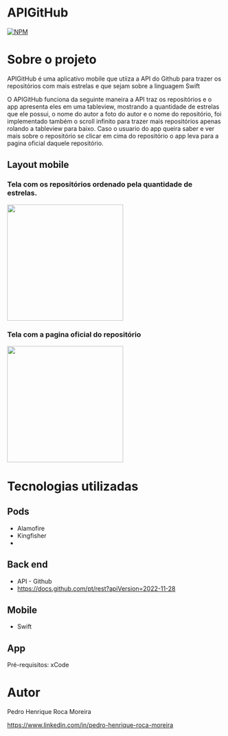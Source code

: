 # APIGitHub
[![NPM](https://img.shields.io/npm/l/react)](https://github.com/PedroRoca7/APIGitHub/blob/main/LICENSE) 

# Sobre o projeto

APIGitHub é uma aplicativo mobile que utiiza a API do Github para trazer os repositórios com mais estrelas e que sejam sobre a linguagem Swift

O APIGitHub funciona da seguinte maneira a API traz os repositórios e o app apresenta eles em uma tableview, mostrando a quantidade de estrelas que ele possui, o nome do autor a foto do autor e o nome do repositório, foi implementado também o scroll infinito para trazer mais repositórios apenas rolando a tableview para baixo. Caso o usuario do app queira saber e ver mais sobre o repositório se clicar em cima do repositório o app leva para a pagina oficial daquele repositório.

## Layout mobile
### Tela com os repositórios ordenado pela quantidade de estrelas.
<div> 
  <img src="https://github.com/PedroRoca7/APIGitHub/assets/118369268/ed98581a-697e-42b9-b2c1-2ce133b07bf6" width= "270px"/>
</div>

### Tela com a pagina oficial do repositório
<div> 
  <img src="https://github.com/PedroRoca7/APIGitHub/assets/118369268/73d54dd9-8252-4b66-8867-f3508ff6c842" width= "270px"/>
</div>

# Tecnologias utilizadas
## Pods
- Alamofire
- Kingfisher
- 
## Back end
- API - Github
- https://docs.github.com/pt/rest?apiVersion=2022-11-28
## Mobile
- Swift
## App
Pré-requisitos: xCode
# Autor

Pedro Henrique Roca Moreira

https://www.linkedin.com/in/pedro-henrique-roca-moreira

